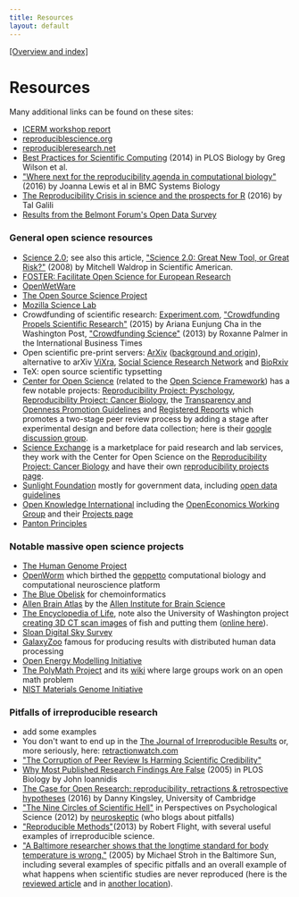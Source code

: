 ```yaml
---
title: Resources
layout: default
---
```


[[Overview and index]](index.html)


# Resources

Many additional links can be found on these sites:

 - [ICERM workshop report](https://icerm.brown.edu/tw12-5-rcem/icerm_report.pdf) 
 - [reproduciblescience.org](http://reproduciblescience.org/index.php/)
 - [reproducibleresearch.net](http://reproducibleresearch.net/)
 - [Best Practices for Scientific Computing](http://journals.plos.org/plosbiology/article/file?id=10.1371/journal.pbio.1001745&type=printable) (2014) in PLOS Biology by Greg Wilson et al.
 - ["Where next for the reproducibility agenda in computational biology"](https://bmcsystbiol.biomedcentral.com/articles/10.1186/s12918-016-0288-x) (2016) by Joanna Lewis et al in BMC Systems Biology
 - [The Reproducibility Crisis in science and the prospects for R](https://www.r-statistics.com/2016/07/the-reproducibility-crisis-in-science-and-prospects-for-r/) (2016) by Tal Galili
 - [Results from the Belmont Forum's Open Data Survey](http://journals.plos.org/plosone/article/file?id=info%3Adoi/10.1371/journal.pone.0146695.s002&type=supplementary)

### General open science resources
 - [Science 2.0](http://www.science20.com/); see also this article, ["Science 2.0: Great New Tool, or Great Risk?"](https://www.scientificamerican.com/article/science-2-point-0-great-new-tool-or-great-risk/) (2008) by Mitchell Waldrop in Scientific American.
 - [FOSTER: Facilitate Open Science for European Research](https://www.fosteropenscience.eu/)
 - [OpenWetWare](http://openwetware.org/wiki/Main_Page)
 - [The Open Source Science Project](http://www.theopensourcescienceproject.com/)
 - [Mozilla Science Lab](https://science.mozilla.org/)
 - Crowdfunding of scientific research: [Experiment.com](https://experiment.com/), ["Crowdfunding Propels Scientific Research"](https://www.washingtonpost.com/national/health-science/crowdfunding-propels-scientific-research/2015/01/18/c1937690-9758-11e4-8005-1924ede3e54a_story.html?utm_term=.2ab4ff55e17a) (2015) by Ariana Eunjung Cha in the Washington Post, ["Crowdfunding Science"](http://www.ibtimes.com/crowdfunding-science-kickstarter-imitators-fund-innovation-research-budgets-slashed-across-academia) (2013) by Roxanne Palmer in the International Business Times
 - Open scientific pre-print servers: [ArXiv](https://arxiv.org/) ([background and origin](http://ezramagazine.cornell.edu/FALL12/CoverStorySidebar2.html)), alternative to arXiv [ViXra](http://vixra.org/), [Social Science Research Network](https://www.ssrn.com/en/) and [BioRxiv](http://biorxiv.org/)
 - TeX: open source scientific typsetting
 - [Center for Open Science](https://cos.io) (related to the [Open Science Framework](https://osf.io)) has a few notable projects: [Reproducibility Project: Pyschology](https://osf.io/ezcuj/wiki/home/), [Reproducibility Project: Cancer Biology](https://osf.io/e81xl/wiki/home/), the [Transparency and Openness Promotion Guidelines](https://cos.io/top/) and [Registered Reports](https://cos.io/rr/) which promotes a two-stage peer review process by adding a stage after experimental design and before data collection; here is their [google discussion group](https://groups.google.com/forum/#!forum/openscienceframework).
 - [Science Exchange](https://www.scienceexchange.com/) is a marketplace for paid research and lab services, they work with the Center for Open Science on the [Reproducibility Project: Cancer Biology](http://validation.scienceexchange.com/#/cancer-biology) and have their own [reproducibility projects page](https://www.scienceexchange.com/applications/reproducibility).
 - [Sunlight Foundation](https://sunlightfoundation.com/) mostly for government data, including [open data guidelines](https://sunlightfoundation.com/opendataguidelines/)
 - [Open Knowledge International](https://okfn.org/) including the [OpenEconomics Working Group](http://openeconomics.net/) and their [Projects page](https://okfn.org/projects/)
 - [Panton Principles](http://pantonprinciples.org/)

### Notable massive open science projects
 - [The Human Genome Project](http://web.ornl.gov/sci/techresources/Human_Genome/index.shtml)
 - [OpenWorm](http://www.openworm.org/) which birthed the [geppetto](http://www.geppetto.org/) computational biology and computational neuroscience platform
 - [The Blue Obelisk](https://sourceforge.net/projects/blueobelisk/) for chemoinformatics
 - [Allen Brain Atlas](http://www.brain-map.org/) by the [Allen Institute for Brain Science](http://www.alleninstitute.org/)
 - [The Encyclopedia of Life](http://www.eol.org/), note also the University of Washington project [creating 3D CT scan images](https://www.washington.edu/news/2016/07/19/uw-professor-is-digitizing-every-fish-species-in-the-world/) of fish and putting them ([online here](https://osf.io/ecmz4/)).
 - [Sloan Digital Sky Survey](http://www.sdss.org/)
 - [GalaxyZoo](https://www.galaxyzoo.org/) famous for producing results with distributed human data processing
 - [Open Energy Modelling Initiative](http://openmod-initiative.org/)
 - [The PolyMath Project](https://polymathprojects.org/) and its [wiki](http://michaelnielsen.org/polymath1/index.php?title=Main_Page) where large groups work on an open math problem
 - [NIST Materials Genome Initiative](https://mgi.nist.gov/)

### Pitfalls of irreproducible research
 - add some examples
 - You don't want to end up in the
   [The Journal of Irreproducible Results](http://www.jir.com/)
   or, more seriously, here:
   [retractionwatch.com](http://retractionwatch.com/)
 - ["The Corruption of Peer Review Is Harming Scientific Credibility"](http://www.wsj.com/articles/hank-campbell-the-corruption-of-peer-review-is-harming-scientific-credibility-1405290747)
 - [Why Most Published Research Findings Are False](http://journals.plos.org/plosmedicine/article?id=10.1371/journal.pmed.0020124) (2005) in PLOS Biology by John Ioannidis
 - [The Case for Open Research: reproducibility, retractions & retrospective hypotheses](https://unlockingresearch.blog.lib.cam.ac.uk/?p=727) (2016) by Danny Kingsley, University of Cambridge
 - ["The Nine Circles of Scientific Hell"](http://pages.ucsd.edu/~cmckenzie/Neuroskeptic2012Perspectives.pdf) in Perspectives on Psychological Science (2012) by [neuroskeptic](https://blogs.discovermagazine.com/neuroskeptic/) (who blogs about pitfalls)
 - ["Reproducible Methods"](https://rmflight.github.io/posts/2013/08/reproducible_methods.html)(2013) by Robert Flight, with several useful examples of irreproducible science.
 - ["A Baltimore researcher shows that the longtime standard for body temperature is wrong."](http://articles.baltimoresun.com/2005-02-11/news/0502110235_1_temperature-mackowiak-thermometer) (2005) by Michael Stroh in the Baltimore Sun, including several examples of specific pitfalls and an overall example of what happens when scientific studies are never reproduced (here is the [reviewed article](https://www.ncbi.nlm.nih.gov/pubmed/1302471) and in [another location](http://www.id.uzh.ch/cl/dl/sw/statmath/spss/spsskurs2/aufgaben/fieber/a_critical_appraisal_journal.pdf)).

